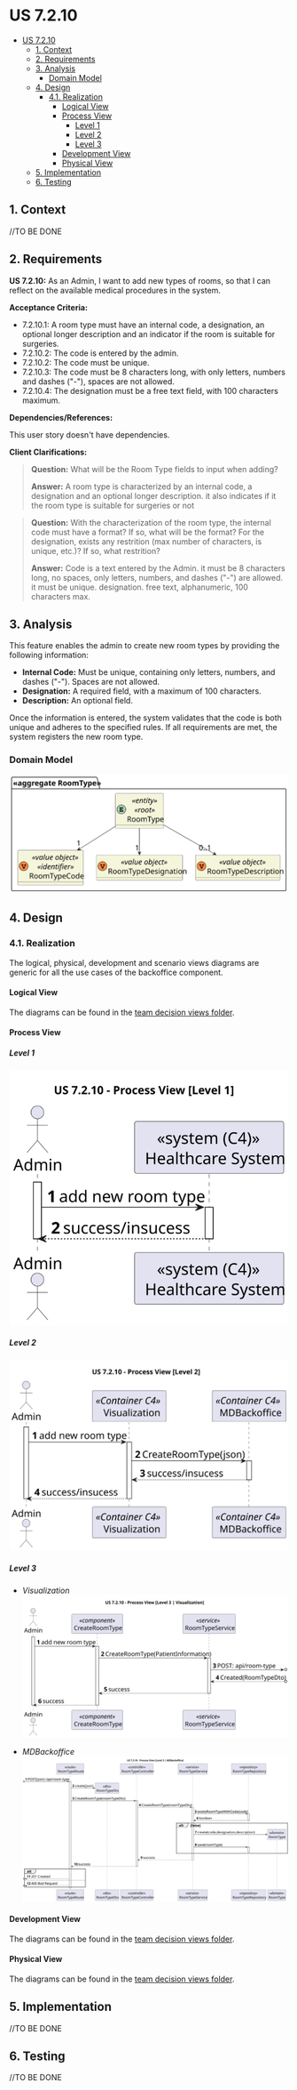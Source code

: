 # US 7.2.10

<!-- TOC -->
- [US 7.2.10](#us-7210)
  - [1. Context](#1-context)
  - [2. Requirements](#2-requirements)
  - [3. Analysis](#3-analysis)
    - [Domain Model](#domain-model)
  - [4. Design](#4-design)
    - [4.1. Realization](#41-realization)
      - [Logical View](#logical-view)
      - [Process View](#process-view)
        - [Level 1](#level-1)
        - [Level 2](#level-2)
        - [Level 3](#level-3)
      - [Development View](#development-view)
      - [Physical View](#physical-view)
  - [5. Implementation](#5-implementation)
  - [6. Testing](#6-testing)
<!-- TOC -->

## 1. Context

//TO BE DONE

## 2. Requirements

**US 7.2.10:** As an Admin, I want to add new types of rooms, so that I can reflect on the available medical procedures in the system.

**Acceptance Criteria:**

- 7.2.10.1: A room type must have an internal code, a designation, an optional longer description and an indicator if the room is suitable for surgeries.
- 7.2.10.2: The code is entered by the admin.
- 7.2.10.2: The code must be unique.
- 7.2.10.3: The code must be 8 characters long, with only letters, numbers and dashes ("-"), spaces are not allowed.
- 7.2.10.4: The designation must be a free text field, with 100 characters maximum.

**Dependencies/References:**

This user story doesn't have dependencies.

**Client Clarifications:**

> **Question:** What will be the Room Type fields to input when adding?
>
> **Answer:** A room type is characterized by an internal code, a designation and an optional longer description. it also indicates if it the room type is suitable for surgeries or not

> **Question:** With the characterization of the room type, the internal code must have a format? If so, what will be the format? For the designation, exists any restrition (max number of characters, is unique, etc.)? If so, what restrition?
>
> **Answer:** Code is a text entered by the Admin. it must be 8 characters long, no spaces, only letters, numbers, and dashes ("-") are allowed. it must be unique.
designation. free text, alphanumeric, 100 characters max.

## 3. Analysis

This feature enables the admin to create new room types by providing the following information:

- **Internal Code:** Must be unique, containing only letters, numbers, and dashes ("-"). Spaces are not allowed.
- **Designation:** A required field, with a maximum of 100 characters.
- **Description:** An optional field.

Once the information is entered, the system validates that the code is both unique and adheres to the specified rules. If all requirements are met, the system registers the new room type.

### Domain Model

![Domain Model](diagrams/domain-model.svg)

## 4. Design

### 4.1. Realization

The logical, physical, development and scenario views diagrams are generic for all the use cases of the backoffice component.

#### Logical View

The diagrams can be found in the [team decision views folder](../../team-decisions/views/general-views.md#1-logical-view).

#### Process View

##### Level 1

![Process View - Level 1](diagrams/level-1-process-view.svg)

##### Level 2

![Process View - Level 2](diagrams/level-2-process-view.svg)

##### Level 3

- _Visualization_<br>
![Process View - Level 3](diagrams/level-3-process-view-visualization.svg)

- _MDBackoffice_<br>
![Process View - Level 3](diagrams/level-3-process-view-mdbackoffice.svg)

#### Development View

The diagrams can be found in the [team decision views folder](../../team-decisions/views/general-views.md#3-development-view).

#### Physical View

The diagrams can be found in the [team decision views folder](../../team-decisions/views/general-views.md#4-physical-view).

## 5. Implementation

//TO BE DONE

## 6. Testing

//TO BE DONE
